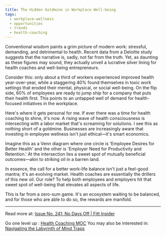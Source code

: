 ```yaml
---
title: The Hidden Goldmine in Workplace Well-being
tags:
  - workplace-wellness
  - opportunities
  - trends
  - health-coaching
---
```


Conventional wisdom paints a grim picture of modern work: stressful, demanding, and detrimental to health. Recent data from a Deloitte study suggests that the narrative is, sadly, not far from the truth. Yet, as daunting as these figures may sound, they actually unveil a lucrative silver lining for health coaches and well-being entrepreneurs.

Consider this: only about a third of workers experienced improved health year-over-year, while a staggering 40% found themselves in toxic work settings that eroded their mental, physical, or social well-being. On the flip side, 60% of employees are ready to jump ship for a company that puts their health first. This points to an untapped well of demand for health-focused initiatives in the workplace.

Here's where it gets personal for me. If ever there was a time for health coaching to shine, it's now. A rising wave of health consciousness is intersecting with a labor market that's screaming for solutions. I see this as nothing short of a goldmine. Businesses are increasingly aware that investing in employee wellness isn't just ethical—it's smart economics.

Imagine this as a Venn diagram where one circle is 'Employee Desires for Better Health' and the other is 'Employer Need for Productivity and Retention.' At the intersection lies a sweet spot of mutually beneficial outcomes—akin to striking oil in a barren land.

In essence, the call for a better work-life balance isn't just a feel-good mantra; it's an evolving market. Health coaches are essentially the drillers of this new oil. Our role? To help both employees and employers hit that sweet spot of well-being that elevates all aspects of life.

This is far from a zero-sum game. It's an ecosystem waiting to be balanced, and for those who are able to do so, the rewards are manifold.

----

Read more at: [Issue No. 241: No Days Off | Fitt Insider](https://insider.fitt.co/issue-no-241-no-days-off/)

Go one level up : [Health Coaching MOC](Maps/Health%20Coaching%20MOC.md)
You may also be interested in: [Navigating the Labyrinth of Mind Traps](Notes/Navigating%20the%20Labyrinth%20of%20Mind%20Traps.md)